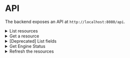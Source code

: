 

# API

The backend exposes an API at `http://localhost:8080/api`.

<details>
<summary>List resources</summary>

| Route | Method |  Description |  Status |
| ------------- | ------------- | ------------- | ------------- |
| [/resources](http://localhost:8080/api/resources)  | POST  | Return list of cloud resources |  :white_check_mark: |


To filter the resources, send a body containing a query.

```js
{
  // set a limit, default is 25, max is 2000 
  "limit": 25,
  //specifies the number of rows to skip before any rows are retrieved
  "offset": 0,
  //filter the resources
  "filter": {
    "core.type": "ec2.Instance"
    "tags.env": "prod"
  }
  //optional sort
  "sort": ["core.type"]
}
```

The response contains:

```js
{
  //the total number of resources matching the filter
  "count": 25,
  //the fields available for filtering the resources, their count is updated based on the input query
  //a field can be: a resource type, a region, a tag key
  "fieldGroups": [],
  //the resources matching the input query (paginated)
  "resources": []
}
```

- Examples of requests:
```js
{
  // set a limit, default is 25, max is 100 
  "limit": 25,
  //specifies the number of rows to skip before any rows are retrieved
  "offset": 0,
  //filter the resources
  "filter": {
    "core.type": "ec2.Instance"
  }
  //optional sort
  "sort": ["core.type"]
}
```

```shell
curl --location --request POST 'http://localhost:8080/api/resources' \
--header 'Content-Type: application/json' \
--data-raw '{
    "filter": {
        "tags.kubernetes.io/created-for/pv/name": "opta-persistent-0-hellopv-hellopv-k8s-service-0"
    }
}'
```

Example of queries:
```js

//default return all the resources (no payload)
{}

//return resources of type "ec2.Instance" with the tag "team" equals "marketplace"
{
  "filter":{
    "core.type": "ec2.Instance",
	  "tags.team": "marketplace"
  }
}

//return resources with the tag "team" defined
{
  "filter":{
	  "tags.team": "(not null)"
  }
}

//return resources missing the tag "team"
{
  "filter":{
	  "tags.team": "(missing)"
  }
}

//filter with more than one value for a field using a OR
// will return resources with type=ec2.Volume AND (team="marketplace" OR team="shipping")
{
  "filter":{
    "core.type":"ec2.Volume",
    "$or": [
      { "tags.team": "marketplace" },
      { "tags.team": "shipping" }
    ]
  } 
}

//Using multiple OR sections
// will return resources with (team="marketplace" OR team="shipping") AND (cluster="dev" OR cluster="prod")  AND (size="large" OR size="medium") 
{
  "filter":{
    "$or": [
      { "tags.team": "marketplace" },
      { "tags.team": "shipping" }
    ],
    "$and": [
      { "$or": [
        { "tags.cluster": "dev" },
        { "tags.cluster": "prod" }
      ] },
      { "$or": [
        { "tags.size": "large" },
        { "tags.size": "medium" }
      ] }
    ]
  }
}

//sort by a field
{
  "filter":{
    "core.type": "s3.Bucket"
  },
  "sort": ["core.region"]
}

//The default order for column is ascending order but you can control it with an optional prefix: + or -. + means ascending order, and - means descending order.
//sort by region desc
{
  "filter":{
    "core.type": "s3.Bucket"
  },
  "sort": ["-core.region"]
}

//Set a limit: default 25, Max is 100
//return the ec2.Instance with a limit of 10 results
{
  "limit": 10,
  "filter":{
    "core.type": "ec2.Instance"
  }
}

//used with limit, the offset paramerter specifies the number of rows to skip before any rows are retrieved
//first page: first 10 results
{
  "limit": 10,
  "offset": 0,
  "filter":{
    "core.type": "ec2.Instance"
  }
}
//second page: next 10 results
{
  "limit": 10,
  "offset": 10,
  "filter":{
    "core.type": "ec2.Instance"
  }
}

```

- Examples of response:

```js
{
  //the query has 2 results - if pagination is used this number would be unchanged - it's the total number of results
  "count":2,
  //the updated list of fields matching the current query
  "fieldGroups":[
    {
      "name":"core",
      "fields":[
        {
          "name":"region",
          "values":[
            {
              "value":"us-east-1",
              "count":"2"
            },
            {
              "value":"eu-west-3",
              // "-" means that this value is not relevant for current query - filtering on it would have no effect
              "count":"-"
            }
          ],
          "count":2
        },
        {
          "name":"type",
          "values":[
            {
              "value":"ec2.Instance",
              "count":"2"
            },
            {
              "value":"ec2.Volume",
              "count":"-"
            }
          ],
          "count":2
        }
      ]
    },
    {
      "name":"tags",
      "fields":[
        {
          "name":"managed-by",
          "values":[
            {
              "value":"cloudformation",
              "count":"2"
            },
            {
              "value":"terraform",
              "count":"-"
            }
          ],
          "count":2
        },
        {
          "name":"env",
          "values":[
            {
              "value":"prod",
              "count":"1"
            },
            {
              "value":"dev",
              "count":"1"
            }
          ],
          "count":2
        }
      ]
    }
  ],
  //list the resources - if pagination is used only one page would be returned at time
  "resources":[
    {
      "id":"i-05a8cc7c8b7bc4f2d",
      "region":"us-east-1",
      "type":"ec2.Instance",
      "tags":[
        {
          "key":"env",
          "value":"dev"
        },
        {
          "key":"managed-by",
          "value":"cloudformation"
        }
      ],
      "rawData":{
        "AmiLaunchIndex":0,
        "Architecture":"x86_64",
        "BlockDeviceMappings":[
          {
            "DeviceName":"/dev/xvda",
            "Ebs":{
              "AttachTime":"2022-06-16T23:25:00Z",
              "DeleteOnTermination":true,
              "Status":"attached",
              "VolumeId":"vol-0d125183ed4159484"
            }
          }
        ],
        "BootMode":"",
        "ImageId":"ami-032930428bf1abbff",
        "InstanceId":"i-05a8cc7c8b7bc4f2d"
      }
    },
    {
      "id":"i-0695984d3a9256cea",
      "region":"us-east-1",
      "type":"ec2.Instance",
      "tags":[
        {
          "key":"env",
          "value":"dev"
        },
        {
          "key":"managed-by",
          "value":"cloudformation"
        }
      ],
      "rawData":{
        "AmiLaunchIndex":0,
        "Architecture":"x86_64",
        "BlockDeviceMappings":[
          {
            "DeviceName":"/dev/xvda",
            "Ebs":{
              "AttachTime":"2022-06-16T23:25:00Z",
              "DeleteOnTermination":true,
              "Status":"attached",
              "VolumeId":"vol-0f6ee55f46d5b5f65"
            }
          }
        ],
        "BootMode":"",
        "ImageId":"ami-032930428bf1abbff",
        "InstanceId":"i-0695984d3a9256cea"
      },
      "updatedAt":"2022-06-20T14:10:44.679424-07:00"
    }
  ]
}
```


</details>
<details>
<summary>Get a resource</summary>

| Route | Method |  Description |  Status |
| ------------- | ------------- | ------------- | ------------- |
| [/resource](http://localhost:8080/api/resource)  | GET  | Return a resource |  :white_check_mark: |

| Parameters | Description |  Examples |
| ------------- | ------------- | ------------- |
| id  | the resource id  | `id=i-024c4971f7f510c8f` return resource with the id `i-024c4971f7f510c8f`

</details>
<details>
<summary>[Deprecated] List fields</summary>

Deprecated: use "List resources" to get the fields.

Return the list of fields available for filtering the resources.

The fields can be presented to the user to enable the user to build a search query using these field.

A field can be:
- a resource type
- a region
- a tag key

| Route | Method |  Description |  Status |
| ------------- | ------------- | ------------- | ------------- |
| [/fields](http://localhost:8080/api/fields)  | GET  | Return the fields available for the stored resources |  :white_check_mark: |

Example of response:
```js
[
  {
    "name":"region",
    "group": "core",
    "count":16,
    "values":[
      {
        "value":"us-east-1",
        "count":8
      },
      {
        "value":"us-west-2",
        "count":8
      }
    ]
  },
  {
    "name":"type",
    "group": "core",
    "count":16,
    "values":[
      {
        "value":"ec2.Instance",
        "count":3
      },
      {
        "value":"ec2.Volume",
        "count":6
      },
      {
        "value":"elb.LoadBalancer",
        "count":1
      },
      {
        "value":"s3.Bucket",
        "count":6
      }
    ]
  },
  {
    "name":"cluster",
    "group": "tags",
    "count":6,
    "values":[
      {
        "value":"prod",
        "count":2
      },
      {
        "value":"dev",
        "count":2
      },
      {
        "value":"stage",
        "count":2
      }
    ]
  }
]
```
</details>
<details>
<summary>Get Engine Status</summary>

Returns the Status of the Cloudgrep run.

| Route                                                   | Method | Description              |  Status |
|---------------------------------------------------------| ------------- |--------------------------| ------------- |
| [/enginestatus](http://localhost:8080/api/enginestatus) | GET  | Return the Engine status |  :white_check_mark: |

Sample Responses:
```js
// Engine completed successfully
{
    "runId": "6fd67489-d852-4962-95bc-eea01159993f",
    "eventType": "engine",
    "status": "success",
    "providerName": "",
    "resourceType": "",
    "error": "",
    "createdAt": "2022-06-22T02:54:12.727066+05:30",
    "updatedAt": "2022-06-22T02:54:25.458235+05:30",
    "childEvents": [
        {
            "runId": "6fd67489-d852-4962-95bc-eea01159993f",
            "eventType": "provider",
            "status": "success",
            "providerName": "aws",
            "resourceType": "",
            "error": "",
            "createdAt": "2022-06-22T02:54:12.727395+05:30",
            "updatedAt": "2022-06-22T02:54:13.979699+05:30",
            "childEvents": null
        },
        {
            "runId": "6fd67489-d852-4962-95bc-eea01159993f",
            "eventType": "resource",
            "status": "success",
            "providerName": "AWS Provider for account 693658092572, region us-east-2",
            "resourceType": "ec2.Volume",
            "error": "",
            "createdAt": "2022-06-22T02:54:13.980207+05:30",
            "updatedAt": "2022-06-22T02:54:16.658743+05:30",
            "childEvents": null
        }
    ]
}

// Engine is currently running
{
    "runId": "6fd67489-d852-4962-95bc-eea01159993f",
    "eventType": "engine",
    "status": "failed",
    "providerName": "",
    "resourceType": "",
    "error": "1 error message\n error message",
    "createdAt": "2022-06-22T02:54:12.727066+05:30",
    "updatedAt": "2022-06-22T02:54:25.458235+05:30",
    "childEvents": [
    {
        "runId": "6fd67489-d852-4962-95bc-eea01159993f",
        "eventType": "provider",
        "status": "success",
        "providerName": "aws",
        "resourceType": "",
        "error": "",
        "createdAt": "2022-06-22T02:54:12.727395+05:30",
        "updatedAt": "2022-06-22T02:54:13.979699+05:30",
        "childEvents": null
    },
    {
        "runId": "6fd67489-d852-4962-95bc-eea01159993f",
        "eventType": "resource",
        "status": "failed",
        "providerName": "AWS Provider for account 693658092572, region us-east-2",
        "resourceType": "ec2.Volume",
        "error": "error message",
        "createdAt": "2022-06-22T02:54:13.980207+05:30",
        "updatedAt": "2022-06-22T02:54:16.658743+05:30",
        "childEvents": null
    }
]
}
```

If you need to know when the engine is done running, keep pulling this endpoint until the status is no longer **fetching**.

</details>
<details>
<summary>Refresh the resources</summary>

Trigger the engine to refresh the cloud resources.
Calling this endpoint will returns immediately, the engine will start fetching the resources async.

| Route                                                   | Method | Description              |  Status |
|---------------------------------------------------------| ------------- |--------------------------| ------------- |
| [/refresh](http://localhost:8080/api/refresh) | POST  | Refresh the cloud resources |  :white_check_mark: |

Sample Responses:
```js
// Refresh request acknowledged, the refresh has started.
code: 200
body: {}

// The refresh has already been triggered and is in progress
code: 202
{
  "status":"202",
  "error":"engine is already running"
}

// There was an error
code: 400
{
  "status":"400",
  "error":"can't connect to datastore"
}

```

Once the refreshed is triggered, call **Get Engine Status** API to know if the refresh is done.
</details>

